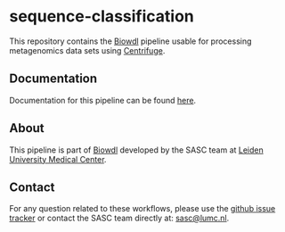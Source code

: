 # sequence-classification

This repository contains the [Biowdl](https://github.com/biowdl) pipeline usable for processing metagenomics data sets using [Centrifuge](https://github.com/infphilo/sequence-classification).

## Documentation

Documentation for this pipeline can be found [here](https://biowdl.github.io/sequence-classification).

## About
This pipeline is part of [Biowdl](https://github.com/biowdl) developed by the SASC team at [Leiden University Medical Center](https://www.lumc.nl/).

## Contact
<p>
  <!-- Obscure e-mail address for spammers -->
For any question related to these workflows, please use the
<a href="https://github.com/biowdl/TALON-WDL/issues">github issue tracker</a>
or contact the SASC team directly at: 
<a href="&#109;&#97;&#105;&#108;&#116;&#111;&#58;&#115;&#97;&#115;&#99;&#64;&#108;&#117;&#109;&#99;&#46;&#110;&#108;">
&#115;&#97;&#115;&#99;&#64;&#108;&#117;&#109;&#99;&#46;&#110;&#108;</a>.
</p>
